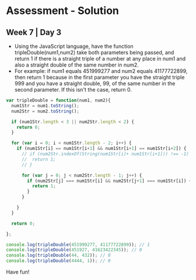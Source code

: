 # Assessment - Solution
## Week 7 | Day 3

- Using the JavaScript language, have the function tripleDouble(num1,num2) take both parameters being passed, and return 1 if there is a straight triple of a number at any place in num1 and also a straight double of the same number in num2.
- For example: if num1 equals 451999277 and num2 equals 41177722899, then return 1 because in the first parameter you have the straight triple 999 and you have a straight double, 99, of the same number in the second parameter. If this isn't the case, return 0.

```js
var tripleDouble = function(num1, num2){
  num1Str = num1.toString();
  num2Str = num2.toString();

  if (num1Str.length < 3 || num2Str.length < 2) {
    return 0;
  }

  for (var i = 0; i < num1Str.length - 2; i++) {
    if (num1Str[i] == num1Str[i+1] && num1Str[i+1] == num1Str[i+2]) {
      // if (num2Str.indexOf(String(num1Str[i]+ num1Str[i+1])) !== -1) {
      //  return 1;
      // }

      for (var j = 0; j < num2Str.length - 1; j++) {
        if (num2Str[j] === num1Str[i] && num2Str[j+1] === num1Str[i]) {
          return 1;
        }
      }

    }
  }

  return 0;

};

console.log(tripleDouble(451999277, 41177722899)); // 1
console.log(tripleDouble(451927, 41623422345)); // 0
console.log(tripleDouble(44, 432)); // 0
console.log(tripleDouble(4444, 1)); // 0
```

Have fun!